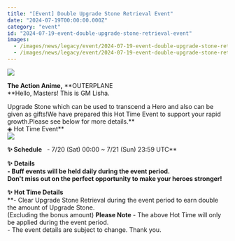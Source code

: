 ```yaml
---
title: "[Event] Double Upgrade Stone Retrieval Event"
date: "2024-07-19T00:00:00.000Z"
category: "event"
id: "2024-07-19-event-double-upgrade-stone-retrieval-event"
images:
  - /images/news/legacy/event/2024-07-19-event-double-upgrade-stone-retrieval-event/0ae673654fa54d379f57c426622fb7f4.webp
  - /images/news/legacy/event/2024-07-19-event-double-upgrade-stone-retrieval-event/ede2ce3e827645558a4de0433ef67c99.webp
---
```


![](/images/news/legacy/event/2024-07-19-event-double-upgrade-stone-retrieval-event/0ae673654fa54d379f57c426622fb7f4.webp)  

**The Action Anime,** **OUTERPLANE  
**Hello, Masters! This is GM Lisha.  
  
Upgrade Stone which can be used to transcend a Hero and also can be given as gifts!We have prepared this Hot Time Event to support your rapid growth.Please see below for more details.**  
◈ Hot Time Event**  
![](/images/news/legacy/event/2024-07-19-event-double-upgrade-stone-retrieval-event/ede2ce3e827645558a4de0433ef67c99.webp)  
  
****✨** **Schedule****   - 7/20 (Sat) 00:00 ~ 7/21 (Sun) 23:59 UTC**  
  
**✨** **Details**  
**\- Buff events will be held daily during the event period.  
Don't miss out on the perfect opportunity to make your heroes stronger!**  
  
**✨** **Hot Time Details**  
**\- Clear Upgrade Stone Retrieval during the event period to earn double the amount of Upgrade Stone.  
(Excluding the bonus amount) **Please Note** \- The above Hot Time will only be applied during the event period.  
\- The event details are subject to change. Thank you.

